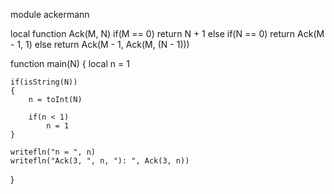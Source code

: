 module ackermann

local function Ack(M, N)
	if(M == 0)
		return N + 1
	else if(N == 0)
		return Ack(M - 1, 1)
	else
		return Ack(M - 1, Ack(M, (N - 1)))

function main(N)
{
	local n = 1

	if(isString(N))
	{
		n = toInt(N)

		if(n < 1)
			n = 1
	}

	writefln("n = ", n)
	writefln("Ack(3, ", n, "): ", Ack(3, n))
}